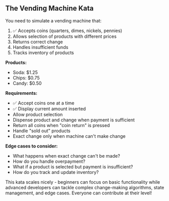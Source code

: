 ## The Vending Machine Kata
You need to simulate a vending machine that:

1. ✅ Accepts coins (quarters, dimes, nickels, pennies)
2. Allows selection of products with different prices
3. Returns correct change
4. Handles insufficient funds
5. Tracks inventory of products

**Products:**
- Soda: $1.25
- Chips: $0.75
- Candy: $0.50

**Requirements:**
- ✅ Accept coins one at a time
- ✅ Display current amount inserted
- Allow product selection
- Dispense product and change when payment is sufficient
- Return all coins when "coin return" is pressed
- Handle "sold out" products
- Exact change only when machine can't make change

**Edge cases to consider:**
- What happens when exact change can't be made?
- How do you handle overpayment?
- What if a product is selected but payment is insufficient?
- How do you track and update inventory?

This kata scales nicely - beginners can focus on basic functionality while advanced developers can tackle complex change-making algorithms, state management, and edge cases. Everyone can contribute at their level!
